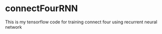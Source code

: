 # connectFourRNN
This is my tensorflow code for training connect four using recurrent neural network

